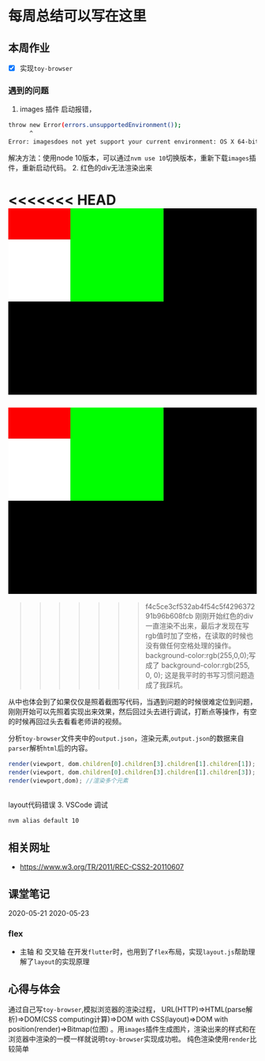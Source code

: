 # 每周总结可以写在这里

## 本周作业
- [x] 实现`toy-browser` 

###  遇到的问题
1. images 插件 启动报错，
```bash
throw new Error(errors.unsupportedEnvironment());
      ^
Error: imagesdoes not yet support your current environment: OS X 64-bit with Unsupported runtime (72)
```
解决方法：使用node 10版本，可以通过`nvm use 10`切换版本，重新下载`images`插件，重新启动代码。
2. 红色的div无法渲染出来

<<<<<<< HEAD
<img src="./code&task/toy-browser/viewport.jpg" width="800" />
=======
<img src="./code&task/toy-browser/viewport.jpg" width="700" />

>>>>>>> f4c5ce3cf532ab4f54c5f429637291b96b608fcb
刚刚开始红色的div一直渲染不出来，最后才发现在写rgb值时加了空格，在读取的时候也没有做任何空格处理的操作。background-color:rgb(255,0,0);写成了 background-color:rgb(255, 0, 0); 这是我平时的书写习惯问题造成了我踩坑。

从中也体会到了如果仅仅是照着截图写代码，当遇到问题的时候很难定位到问题，刚刚开始可以先照着实现出来效果，然后回过头去进行调试，打断点等操作，有空的时候再回过头去看看老师讲的视频。

分析`toy-browser`文件夹中的`output.json`，渲染元素,`output.json`的数据来自`parser`解析`html`后的内容。
```js
render(viewport, dom.children[0].children[3].children[1].children[1]); // 渲染红色div
render(viewport, dom.children[0].children[3].children[1].children[3]); // 渲染单个元素（绿色div）
render(viewport,dom); //渲染多个元素
 
```
layout代码错误
3. VSCode 调试
```bash
nvm alias default 10
```
## 相关网址
- https://www.w3.org/TR/2011/REC-CSS2-20110607

## 课堂笔记
2020-05-21
2020-05-23
### flex
- 主轴 和 交叉轴
在开发`flutter`时，也用到了`flex`布局，实现`layout.js`帮助理解了`layout`的实现原理

## 心得与体会
通过自己写`toy-browser`,模拟浏览器的渲染过程，
URL(HTTP)=>HTML(parse解析)=>DOM(CSS computing计算)=>DOM with CSS(layout)=>DOM with position(render)=>Bitmap(位图)
。用`images`插件生成图片，渲染出来的样式和在浏览器中渲染的一模一样就说明`toy-browser`实现成功啦。
纯色渲染使用`render`比较简单
